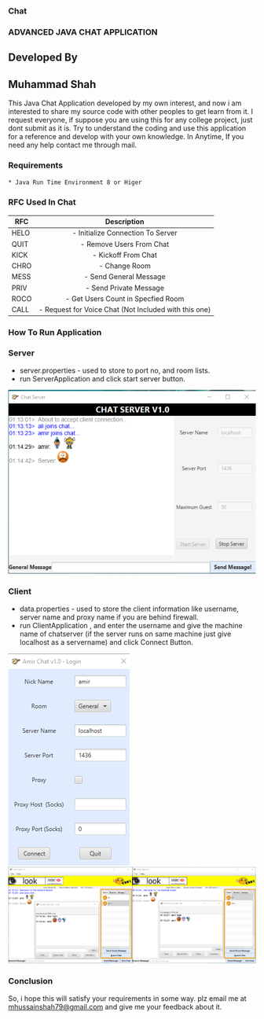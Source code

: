 ### Chat

### ADVANCED JAVA CHAT APPLICATION
## Developed By
## Muhammad Shah

This Java Chat Application developed by my own interest, and now i am interested to share my source code with other peoples to get learn from it. I request everyone, if suppose you are using this for any college project, just dont submit as it is. Try to understand the coding and use this application for a reference and develop with your own knowledge. In Anytime, If you need any help contact me through mail.

### Requirements
	* Java Run Time Environment 8 or Higer

### RFC Used In Chat
|RFC |			Description				|
|----|:--------------------------------------------------------:|
|HELO| - Initialize Connection To Server 			|
|QUIT| - Remove Users From Chat					|
|KICK| - Kickoff From Chat					|
|CHRO| - Change Room						|
|MESS| - Send General Message 					|
|PRIV| - Send Private Message					|
|ROCO| - Get Users Count in Specfied Room			|
|CALL| - Request for Voice Chat (Not Included with this one)	|

### How To Run Application

### Server

* server.properties - used to store to port no, and room lists.
* run ServerApplication and click start server button.
<img src="server.png">

### Client

* data.properties - used to store the client information like username, server name and proxy name if you are behind firewall.
* run ClientApplication , and enter the username and give the machine name of chatserver (if the server runs on same machine just give localhost as a servername) and click Connect Button.
<img src="login.png">
<img src="client.png">

### Conclusion
So, i hope this will satisfy your requirements in some way. plz email me at mhussainshah79@gmail.com and give me your feedback about it. 
	

